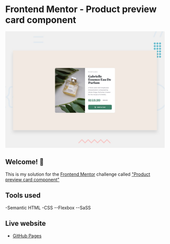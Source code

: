 # Frontend Mentor - Product preview card component

![Design preview for the Product preview card component coding challenge](./design/desktop-preview.jpg)

## Welcome! 👋

This is my solution for the [Frontend Mentor](https://www.frontendmentor.io) challenge called ["Product preview card component"](https://www.frontendmentor.io/challenges/product-preview-card-component-GO7UmttRfa)



## Tools used
-Semantic HTML
-CSS 
  --Flexbox
  --SaSS


## Live website

- [GitHub Pages](https://pages.github.com/)




